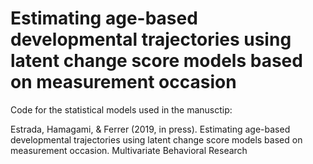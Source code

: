 # Estimating age-based developmental trajectories using latent change score models based on measurement occasion
Code for the statistical models used in the manusctip:

Estrada, Hamagami, & Ferrer (2019, in press). Estimating age-based developmental trajectories using latent change score models based on measurement occasion. Multivariate Behavioral Research
